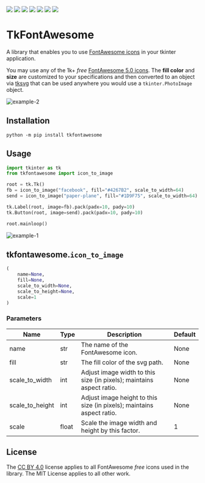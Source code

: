 <!-- [![Downloads](https://pepy.tech/badge/tkfontawesome)](https://pepy.tech/project/tkfontawesome)
[![Downloads](https://pepy.tech/badge/tkfontawesome/month)](https://pepy.tech/project/tkfontawesome) -->

![](https://img.shields.io/github/release/israel-dryer/tkfontawesome.svg)
![](https://img.shields.io/github/issues/israel-dryer/tkfontawesome.svg)
![](https://img.shields.io/github/issues-closed/israel-dryer/tkfontawesome.svg)
![](https://img.shields.io/github/license/israel-dryer/tkfontawesome.svg)
![](https://img.shields.io/github/stars/israel-dryer/tkfontawesome.svg)
![](https://img.shields.io/github/forks/israel-dryer/tkfontawesome.svg)
![](https://img.shields.io/github/languages/code-size/israel-dryer/tkfontawesome)

# TkFontAwesome

A library that enables you to use [FontAwesome icons](https://fontawesome.com/v5.0/icons?d=gallery&p=2&m=free) 
in your tkinter application. 

You may use any of the 1k+ _free_ [FontAwesome 5.0 icons](https://fontawesome.com/v5.0/icons?d=gallery&m=free). 
The **fill color** and **size** are customized to your specifications and then converted
to an object via [tksvg](https://pypi.org/project/tksvg/) that can be used anywhere you would use a `tkinter.PhotoImage` object.

![example-2](https://raw.githubusercontent.com/israel-dryer/TkFontAwesome/main/assets/example-2.1.png)

## Installation

```shell
python -m pip install tkfontawesome
```

## Usage

```python
import tkinter as tk
from tkfontawesome import icon_to_image

root = tk.Tk()
fb = icon_to_image("facebook", fill="#4267B2", scale_to_width=64)
send = icon_to_image("paper-plane", fill="#1D9F75", scale_to_width=64)

tk.Label(root, image=fb).pack(padx=10, pady=10)
tk.Button(root, image=send).pack(padx=10, pady=10)

root.mainloop()
```

![example-1](https://raw.githubusercontent.com/israel-dryer/TkFontAwesome/main/assets/example-1.1.png)

## tkfontawesome.`icon_to_image`
```python
(
    name=None, 
    fill=None, 
    scale_to_width=None, 
    scale_to_height=None, 
    scale=1
)
```

### Parameters
| Name              | Type  | Description                                                           | Default   |
| ---               | ---   | ---                                                                   | ---       | 
| name              | str   | The name of the FontAwesome icon.                                     | None |
| fill              | str   | The fill color of the svg path.                                       | None |
| scale_to_width    | int   | Adjust image width to this size (in pixels); maintains aspect ratio.  | None |
| scale_to_height   | int   | Adjust image height to this size (in pixels); maintains aspect ratio. | None |
| scale             | float | Scale the image width and height by this factor.                      | 1 |

## License

The [CC BY 4.0](https://fontawesome.com/license/free) license applies to all FontAwesome _free_ icons used in the library.
The MIT License applies to all other work.
